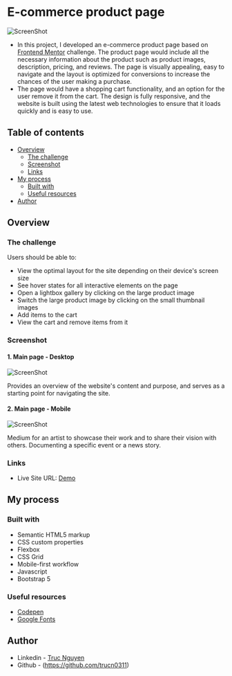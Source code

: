 # E-commerce product page

![ScreenShot](preview/desktop-preview)

- In this project, I developed an e-commerce product page based on [Frontend Mentor](https://www.frontendmentor.io) challenge. The product page would include all the necessary information about the product such as product images, description, pricing, and reviews. The page is visually appealing, easy to navigate and the layout is optimized for conversions to increase the chances of the user making a purchase.
- The page would have a shopping cart functionality, and an option for the user remove it from the cart. The design is fully responsive, and the website is built using the latest web technologies to ensure that it loads quickly and is easy to use.

## Table of contents

- [Overview](#overview)
  - [The challenge](#the-challenge)
  - [Screenshot](#screenshot)
  - [Links](#links)
- [My process](#my-process)
  - [Built with](#built-with)
  - [Useful resources](#useful-resources)
- [Author](#author)

## Overview

### The challenge

Users should be able to:

- View the optimal layout for the site depending on their device's screen size
- See hover states for all interactive elements on the page
- Open a lightbox gallery by clicking on the large product image
- Switch the large product image by clicking on the small thumbnail images
- Add items to the cart
- View the cart and remove items from it

### Screenshot

#### 1. Main page - Desktop

![ScreenShot](preview/desktop-design)

Provides an overview of the website's content and purpose, and serves as a starting point for navigating the site.

#### 2. Main page - Mobile

![ScreenShot](preview/mobile-design)

Medium for an artist to showcase their work and to share their vision with others. Documenting a specific event or a news story.

### Links

- Live Site URL: [Demo](https://ourdreamshoes.netlify.app)

## My process

### Built with

- Semantic HTML5 markup
- CSS custom properties
- Flexbox
- CSS Grid
- Mobile-first workflow
- Javascript
- Bootstrap 5

### Useful resources

- [Codepen](https://codepen.io)
- [Google Fonts](https://fonts.google.com)

## Author

- Linkedin - [Truc Nguyen](https://www.linkedin.com/in/truc-nguyen-480222230/)
- Github - (https://github.com/trucn0311)
